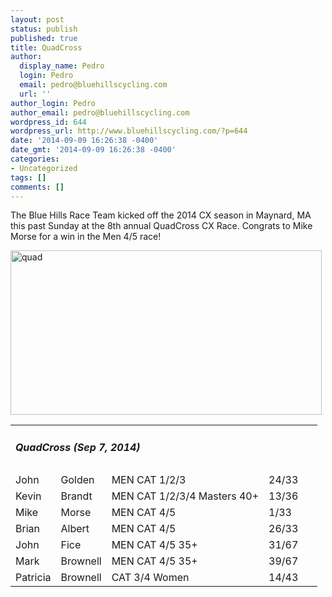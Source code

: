 ```yaml
---
layout: post
status: publish
published: true
title: QuadCross
author:
  display_name: Pedro
  login: Pedro
  email: pedro@bluehillscycling.com
  url: ''
author_login: Pedro
author_email: pedro@bluehillscycling.com
wordpress_id: 644
wordpress_url: http://www.bluehillscycling.com/?p=644
date: '2014-09-09 16:26:38 -0400'
date_gmt: '2014-09-09 16:26:38 -0400'
categories:
- Uncategorized
tags: []
comments: []
---
```


<p>The Blue Hills Race Team kicked off the 2014 CX season in Maynard, MA this past Sunday at the 8th annual QuadCross CX Race. Congrats to Mike Morse for a win in the Men 4/5 race!
</p>




<a href="http://www.bluehillscycling.com/BHCC-3/wp-content/uploads/2014/09/quad.jpg"><img class="alignnone size-full wp-image-647" alt="quad" src="http://www.bluehillscycling.com/BHCC-3/wp-content/uploads/2014/09/quad.jpg" width="498" height="263" /></a>

<table class="datatable1" width="100%">

<tbody>

<tr>

<td class="headerrow3" colspan="5">

<h5>QuadCross (Sep 7, 2014)</h5>

</td>

</tr>

<tr class="datarow1">

<td>John</td>

<td>Golden</td>

<td>MEN CAT 1/2/3</td>

<td width="70px">24/33</td>

</tr>

<tr class="datarow2">

<td>Kevin</td>

<td>Brandt</td>

<td>MEN CAT 1/2/3/4 Masters 40+</td>

<td width="70px">13/36</td>

</tr>

<tr class="datarow1">

<td>Mike</td>

<td>Morse</td>

<td>MEN CAT 4/5</td>

<td width="70px">1/33</td>

</tr>

<tr class="datarow1">

<td>Brian</td>

<td>Albert</td>

<td>MEN CAT 4/5</td>

<td width="70px">26/33</td>

</tr>

<tr class="datarow1">

<td>John</td>

<td>Fice</td>

<td>MEN CAT 4/5 35+</td>

<td width="70px">31/67</td>

</tr>

<tr class="datarow1">

<td>Mark</td>

<td>Brownell</td>

<td>MEN CAT 4/5 35+</td>

<td width="70px">39/67</td>

</tr>

<tr class="datarow1">

<td>Patricia</td>

<td>Brownell</td>

<td>CAT 3/4 Women</td>

<td width="70px">14/43</td>

</tr>

</tbody>

</table>

&nbsp;
